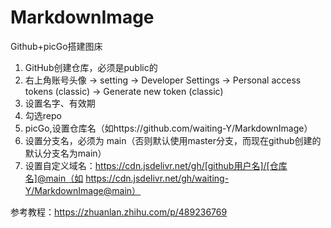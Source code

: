 # MarkdownImage
Github+picGo搭建图床
1. GitHub创建仓库，必须是public的
2. 右上角账号头像 → setting → Developer Settings → Personal access tokens (classic) → Generate new token (classic)
3. 设置名字、有效期
4. 勾选repo
5. picGo,设置仓库名（如https://github.com/waiting-Y/MarkdownImage）
6. 设置分支名，必须为 main（否则默认使用master分支，而现在github创建的默认分支名为main）
7. 设置自定义域名：https://cdn.jsdelivr.net/gh/[github用户名]/[仓库名]@main（如 https://cdn.jsdelivr.net/gh/waiting-Y/MarkdownImage@main）

参考教程：https://zhuanlan.zhihu.com/p/489236769
